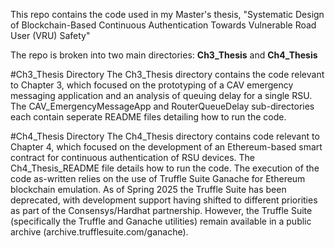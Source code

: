 This repo contains the code used in my Master's thesis, "Systematic Design of Blockchain-Based Continuous Authentication Towards Vulnerable Road User (VRU) Safety"

The repo is broken into two main directories: **Ch3_Thesis** and **Ch4_Thesis**

#Ch3_Thesis Directory
The Ch3_Thesis directory contains the code relevant to Chapter 3, which focused on the prototyping of a CAV emergency messaging application and an analysis of queuing delay for a single RSU. The CAV_EmergencyMessageApp and RouterQueueDelay sub-directories each contain seperate README files detailing how to run the code. 

#Ch4_Thesis Directory
The Ch4_Thesis directory contains code relevant to Chapter 4, which focused on the development of an Ethereum-based smart contract for continuous authentication of RSU devices. The Ch4_Thesis_README file details how to run the code. The execution of the code as-written relies on the use of Truffle Suite Ganache for Ethereum blockchain emulation. As of Spring 2025 the Truffle Suite has been deprecated, with development support having shifted to different priorities as part of the Consensys/Hardhat partnership. However, the Truffle Suite (specifically the Truffle and Ganache utilities) remain available in a public archive (archive.trufflesuite.com/ganache). 
